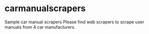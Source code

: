 # carmanualscrapers
Sample car manual scrapers
Please find web scrapers to scrape user manuals from 4 car manufacturers.
